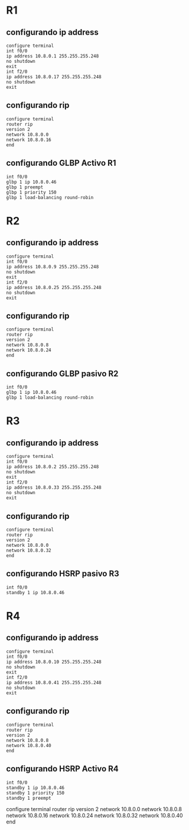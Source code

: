 # R1

## configurando ip address
```
configure terminal
int f0/0
ip address 10.8.0.1 255.255.255.248
no shutdown
exit
int f2/0
ip address 10.8.0.17 255.255.255.248
no shutdown
exit
```

## configurando rip
```
configure terminal
router rip
version 2
network 10.8.0.0
network 10.8.0.16
end
```

## configurando GLBP Activo R1
```
int f0/0
glbp 1 ip 10.8.0.46
glbp 1 preempt
glbp 1 priority 150
glbp 1 load-balancing round-robin
```


# R2

## configurando ip address
```
configure terminal
int f0/0
ip address 10.8.0.9 255.255.255.248
no shutdown
exit
int f2/0
ip address 10.8.0.25 255.255.255.248
no shutdown
exit
```

## configurando rip
```
configure terminal
router rip
version 2
network 10.8.0.8
network 10.8.0.24
end
```

## configurando GLBP pasivo R2
```
int f0/0
glbp 1 ip 10.8.0.46
glbp 1 load-balancing round-robin
```

# R3

## configurando ip address
```
configure terminal
int f0/0
ip address 10.8.0.2 255.255.255.248
no shutdown
exit
int f2/0
ip address 10.8.0.33 255.255.255.248
no shutdown
exit
```


## configurando rip
```
configure terminal
router rip
version 2
network 10.8.0.0
network 10.8.0.32
end
```

## configurando HSRP pasivo R3
```
int f0/0
standby 1 ip 10.8.0.46
```


# R4

## configurando ip address
```
configure terminal
int f0/0
ip address 10.8.0.10 255.255.255.248
no shutdown
exit
int f2/0
ip address 10.8.0.41 255.255.255.248
no shutdown
exit
```

## configurando rip
```
configure terminal
router rip
version 2
network 10.8.0.8
network 10.8.0.40
end
```

## configurando HSRP Activo R4
```
int f0/0
standby 1 ip 10.8.0.46
standby 1 priority 150
standby 1 preempt
```




configure terminal
router rip
version 2
network 10.8.0.0
network 10.8.0.8
network 10.8.0.16
network 10.8.0.24
network 10.8.0.32
network 10.8.0.40
end


